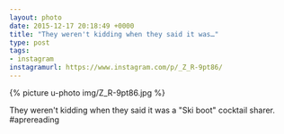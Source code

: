 ```yaml
---
layout: photo
date: 2015-12-17 20:18:49 +0000
title: "They weren't kidding when they said it was…"
type: post
tags:
- instagram
instagramurl: https://www.instagram.com/p/_Z_R-9pt86/
---
```


{% picture u-photo img/Z_R-9pt86.jpg %}

They weren't kidding when they said it was  a "Ski boot" cocktail sharer. #aprereading
